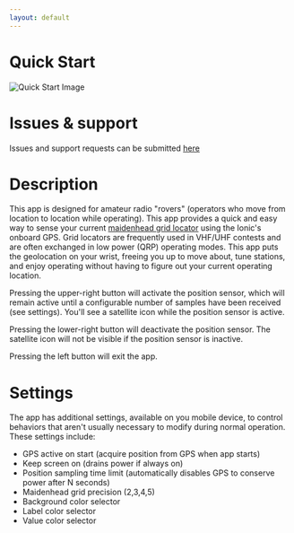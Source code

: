 ```yaml
---
layout: default
---
```


# Quick Start

![Quick Start Image](/ionic-maidenhead-support/assets/images/ionic.png)

# Issues & support

Issues and support requests can be submitted [here](https://github.com/thorbert/ionic-maidenhead-support/issues)

# Description

This app is designed for amateur radio "rovers" (operators who move from location to location while operating). This app provides a quick and easy way to sense your current [maidenhead grid locator](https://en.wikipedia.org/wiki/Maidenhead_Locator_System) using the Ionic's onboard GPS. Grid locators are frequently used in VHF/UHF contests and are often exchanged in low power (QRP) operating modes. This app puts the geolocation on your wrist, freeing you up to move about, tune stations, and enjoy operating without having to figure out your current operating location.

Pressing the upper-right button will activate the position sensor, which will remain active until a configurable number of samples have been received (see settings). You'll see a satellite icon while the position sensor is active.

Pressing the lower-right button will deactivate the position sensor. The satellite icon will not be visible if the position sensor is inactive.

Pressing the left button will exit the app.

# Settings

The app has additional settings, available on you mobile device, to control behaviors that aren't usually necessary to modify during normal operation. These settings include:

* GPS active on start (acquire position from GPS when app starts)
* Keep screen on (drains power if always on)
* Position sampling time limit (automatically disables GPS to conserve power after N seconds)
* Maidenhead grid precision (2,3,4,5)
* Background color selector
* Label color selector
* Value color selector
